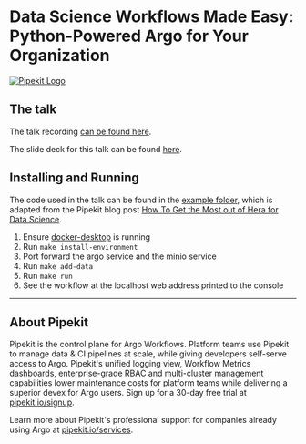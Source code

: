 # Data Science Workflows Made Easy: Python-Powered Argo for Your Organization


[![Pipekit Logo](https://raw.githubusercontent.com/pipekit/talk-demos/main/assets/images/pipekit-logo.png)](https://pipekit.io?utm_campaign=talk-demos)

## The talk
The talk recording [can be found here](https://youtu.be/hZOcj5uVQOo).

The slide deck for this talk can be found [here](assets/slide-deck.pdf).

## Installing and Running

The code used in the talk can be found in the [example folder](example), which
is adapted from the Pipekit blog post
[How To Get the Most out of Hera for Data Science](https://pipekit.io/blog/how-to-get-the-most-out-of-hera-for-data-science).

1. Ensure [docker-desktop](https://www.docker.com/products/docker-desktop/) is running
1. Run `make install-environment`
1. Port forward the argo service and the minio service
1. Run `make add-data`
1. Run `make run`
1. See the workflow at the localhost web address printed to the console

---

## About Pipekit

Pipekit is the control plane for Argo Workflows. Platform teams use Pipekit to manage data & CI pipelines at scale, while giving developers self-serve access to Argo. Pipekit's unified logging view, Workflow Metrics dashboards, enterprise-grade RBAC and multi-cluster management capabilities lower maintenance costs for platform teams while delivering a superior devex for Argo users. Sign up for a 30-day free trial at [pipekit.io/signup](https://pipekit.io/signup?utm_campaign=talk-demos).

Learn more about Pipekit's professional support for companies already using Argo at [pipekit.io/services](https://pipekit.io/services?utm_campaign=talk-demos).
